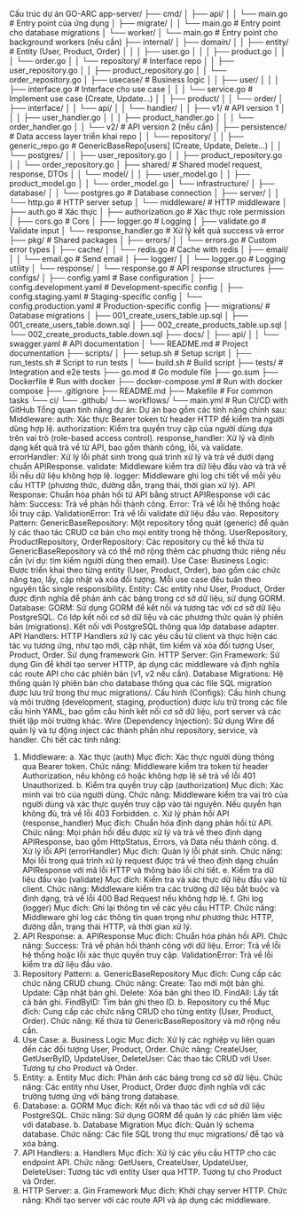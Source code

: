 
Cấu trúc dự án GO-ARC
app-server/
├── cmd/
│   ├── api/
│   │   └── main.go               # Entry point của ứng dụng
│   ├── migrate/
│   │   └── main.go               # Entry point cho database migrations
│   └── worker/
│       └── main.go               # Entry point cho background workers (nếu cần)
├── internal/
│   ├── domain/
│   │   ├── entity/               # Entity (User, Product, Order)
│   │   │   ├── user.go
│   │   │   ├── product.go
│   │   │   └── order.go
│   │   └── repository/           # Interface repo
│   │       ├── user_repository.go
│   │       ├── product_repository.go
│   │       └── order_repository.go
│   ├── usecase/                  # Business logic
│   │   ├── user/
│   │   │   ├── interface.go      # Interface cho use case
│   │   │   └── service.go        # Implement use case (Create, Update...)
│   │   ├── product/
│   │   └── order/
│   ├── interface/
│   │   └── api/
│   │       └── handler/
│   │           ├── v1/           # API version 1
│   │           │   ├── user_handler.go
│   │           │   ├── product_handler.go
│   │           │   └── order_handler.go
│   │           └── v2/           # API version 2 (nếu cần)
│   ├── persistence/              # Data access layer triển khai repo
│   │   └── repository/
│   │       ├── generic_repo.go   # GenericBaseRepo[users] (Create, Update, Delete...)
│   │       └── postgres/
│   │           ├── user_repository.go
│   │           ├── product_repository.go
│   │           └── order_repository.go
│   ├── shared/                   # Shared model request, response, DTOs
│   │   └── model/
│   │       ├── user_model.go
│   │       ├── product_model.go
│   │       └── order_model.go
│   └── infrastructure/
│       ├── database/
│       │   └── postgres.go       # Database connection
│       ├── server/
│       │   └── http.go           # HTTP server setup
│       └── middleware/           # HTTP middleware
│           ├── auth.go           # Xác thực
│           ├── authorization.go  # Xác thực role permission
│           ├── cors.go           # Cors
│           ├── logger.go         # Logging
│           ├── validate.go       # Validate input
│           └── response_handler.go # Xử lý kết quả success và error
├── pkg/                          # Shared packages
│   ├── errors/
│   │   └── errors.go             # Custom error types
│   ├── cache/
│   │   └── redis.go              # Cache with redis
│   ├── email/
│   │   └── email.go              # Send email
│   ├── logger/
│   │   └── logger.go             # Logging utility
│   └── response/
│       └── response.go           # API response structures
├── configs/
│   ├── config.yaml               # Base configuration
│   ├── config.development.yaml   # Development-specific config
│   ├── config.staging.yaml       # Staging-specific config
│   └── config.production.yaml    # Production-specific config
├── migrations/                   # Database migrations
│   ├── 001_create_users_table.up.sql
│   ├── 001_create_users_table.down.sql
│   ├── 002_create_products_table.up.sql
│   └── 002_create_products_table.down.sql
├── docs/
│   ├── api/
│   │   └── swagger.yaml          # API documentation
│   └── README.md                 # Project documentation
├── scripts/
│   ├── setup.sh                  # Setup script
│   ├── run_tests.sh              # Script to run tests
│   └── build.sh                  # Build script
├── tests/                        # Integration and e2e tests
├── go.mod                        # Go module file
├── go.sum
├── Dockerfile                    # Run with docker
├── docker-compose.yml            # Run with docker compose
├── .gitignore
├── README.md
├── Makefile                      # For common tasks
└── ci/
    └── .github/
        └── workflows/
            └── main.yml          # Run CI/CD with GitHub
Tổng quan tính năng dự án:
Dự án bao gồm các tính năng chính sau:
Middleware:
auth: Xác thực Bearer token từ header HTTP để kiểm tra người dùng hợp lệ.
authorization: Kiểm tra quyền truy cập của người dùng dựa trên vai trò (role-based access control).
response_handler: Xử lý và định dạng kết quả trả về từ API, bao gồm thành công, lỗi, và validate.
errorHandler: Xử lý lỗi phát sinh trong quá trình xử lý và trả về dưới dạng chuẩn APIResponse.
validate: Middleware kiểm tra dữ liệu đầu vào và trả về lỗi nếu dữ liệu không hợp lệ.
logger: Middleware ghi log chi tiết về mỗi yêu cầu HTTP (phương thức, đường dẫn, trạng thái, thời gian xử lý).
API Response:
Chuẩn hóa phản hồi từ API bằng struct APIResponse với các hàm:
Success: Trả về phản hồi thành công.
Error: Trả về lỗi hệ thống hoặc lỗi truy cập.
ValidationError: Trả về lỗi validate dữ liệu đầu vào.
Repository Pattern:
GenericBaseRepository: Một repository tổng quát (generic) để quản lý các thao tác CRUD cơ bản cho mọi entity trong hệ thống.
UserRepository, ProductRepository, OrderRepository: Các repository cụ thể kế thừa từ GenericBaseRepository và có thể mở rộng thêm các phương thức riêng nếu cần (ví dụ: tìm kiếm người dùng theo email).
Use Case:
Business Logic: Được triển khai theo từng entity (User, Product, Order), bao gồm các chức năng tạo, lấy, cập nhật và xóa đối tượng. Mỗi use case đều tuân theo nguyên tắc single responsibility.
Entity:
Các entity như User, Product, Order được định nghĩa để phản ánh các bảng trong cơ sở dữ liệu, sử dụng GORM.
Database:
GORM: Sử dụng GORM để kết nối và tương tác với cơ sở dữ liệu PostgreSQL. Có lớp kết nối cơ sở dữ liệu và các phương thức quản lý phiên bản (migrations).
Kết nối với PostgreSQL thông qua lớp database adapter.
API Handlers:
HTTP Handlers xử lý các yêu cầu từ client và thực hiện các tác vụ tương ứng, như tạo mới, cập nhật, tìm kiếm và xóa đối tượng User, Product, Order. Sử dụng framework Gin.
HTTP Server:
Gin Framework: Sử dụng Gin để khởi tạo server HTTP, áp dụng các middleware và định nghĩa các route API cho các phiên bản (v1, v2 nếu cần).
Database Migrations:
Hệ thống quản lý phiên bản cho database thông qua các file SQL migration được lưu trữ trong thư mục migrations/.
Cấu hình (Configs):
Cấu hình chung và môi trường (development, staging, production) được lưu trữ trong các file cấu hình YAML, bao gồm cấu hình kết nối cơ sở dữ liệu, port server và các thiết lập môi trường khác.
Wire (Dependency Injection):
Sử dụng Wire để quản lý và tự động inject các thành phần như repository, service, và handler.
Chi tiết các tính năng:
1. Middleware:
a. Xác thực (auth)
Mục đích: Xác thực người dùng thông qua Bearer token.
Chức năng: Middleware kiểm tra token từ header Authorization, nếu không có hoặc không hợp lệ sẽ trả về lỗi 401 Unauthorized.
b. Kiểm tra quyền truy cập (authorization)
Mục đích: Xác minh vai trò của người dùng.
Chức năng: Middleware kiểm tra vai trò của người dùng và xác thực quyền truy cập vào tài nguyên. Nếu quyền hạn không đủ, trả về lỗi 403 Forbidden.
c. Xử lý phản hồi API (response_handler)
Mục đích: Chuẩn hóa định dạng phản hồi từ API.
Chức năng: Mọi phản hồi đều được xử lý và trả về theo định dạng APIResponse, bao gồm HttpStatus, Errors, và Data nếu thành công.
d. Xử lý lỗi API (errorHandler)
Mục đích: Quản lý lỗi phát sinh.
Chức năng: Mọi lỗi trong quá trình xử lý request được trả về theo định dạng chuẩn APIResponse với mã lỗi HTTP và thông báo lỗi chi tiết.
e. Kiểm tra dữ liệu đầu vào (validate)
Mục đích: Kiểm tra và xác thực dữ liệu đầu vào từ client.
Chức năng: Middleware kiểm tra các trường dữ liệu bắt buộc và định dạng, trả về lỗi 400 Bad Request nếu không hợp lệ.
f. Ghi log (logger)
Mục đích: Ghi lại thông tin về các yêu cầu HTTP.
Chức năng: Middleware ghi log các thông tin quan trọng như phương thức HTTP, đường dẫn, trạng thái HTTP, và thời gian xử lý.
2. API Response:
a. APIResponse
Mục đích: Chuẩn hóa phản hồi API.
Chức năng:
Success: Trả về phản hồi thành công với dữ liệu.
Error: Trả về lỗi hệ thống hoặc lỗi xác thực quyền truy cập.
ValidationError: Trả về lỗi kiểm tra dữ liệu đầu vào.
3. Repository Pattern:
a. GenericBaseRepository
Mục đích: Cung cấp các chức năng CRUD chung.
Chức năng:
Create: Tạo mới một bản ghi.
Update: Cập nhật bản ghi.
Delete: Xóa bản ghi theo ID.
FindAll: Lấy tất cả bản ghi.
FindByID: Tìm bản ghi theo ID.
b. Repository cụ thể
Mục đích: Cung cấp các chức năng CRUD cho từng entity (User, Product, Order).
Chức năng: Kế thừa từ GenericBaseRepository và mở rộng nếu cần.
4. Use Case:
a. Business Logic
Mục đích: Xử lý các nghiệp vụ liên quan đến các đối tượng User, Product, Order.
Chức năng:
CreateUser, GetUserByID, UpdateUser, DeleteUser: Các thao tác CRUD với User.
Tương tự cho Product và Order.
5. Entity:
a. Entity
Mục đích: Phản ánh các bảng trong cơ sở dữ liệu.
Chức năng: Các entity như User, Product, Order được định nghĩa với các trường tương ứng với bảng trong database.
6. Database:
a. GORM
Mục đích: Kết nối và thao tác với cơ sở dữ liệu PostgreSQL.
Chức năng: Sử dụng GORM để quản lý các phiên làm việc với database.
b. Database Migration
Mục đích: Quản lý schema database.
Chức năng: Các file SQL trong thư mục migrations/ để tạo và xóa bảng.
7. API Handlers:
a. Handlers
Mục đích: Xử lý các yêu cầu HTTP cho các endpoint API.
Chức năng:
GetUsers, CreateUser, UpdateUser, DeleteUser: Tương tác với entity User qua HTTP.
Tương tự cho Product và Order.
8. HTTP Server:
a. Gin Framework
Mục đích: Khởi chạy server HTTP.
Chức năng: Khởi tạo server với các route API và áp dụng các middleware.
